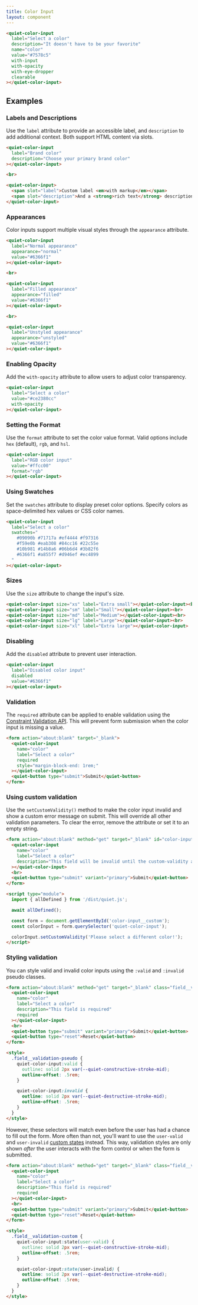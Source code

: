 ```yaml
---
title: Color Input
layout: component
---
```


```html {.example}
<quiet-color-input 
  label="Select a color"
  description="It doesn't have to be your favorite"
  name="color"
  value="#7578c5" 
  with-input
  with-opacity
  with-eye-dropper
  clearable
></quiet-color-input>
```

## Examples

### Labels and Descriptions

Use the `label` attribute to provide an accessible label, and `description` to add additional context. Both support HTML content via slots.

```html {.example}
<quiet-color-input 
  label="Brand color" 
  description="Choose your primary brand color"
></quiet-color-input>

<br>

<quiet-color-input>
  <span slot="label">Custom label <em>with markup</em></span>
  <span slot="description">And a <strong>rich text</strong> description</span>
</quiet-color-input>
```

### Appearances

Color inputs support multiple visual styles through the `appearance` attribute.

```html {.example}
<quiet-color-input 
  label="Normal appearance" 
  appearance="normal"
  value="#6366f1"
></quiet-color-input>

<br>

<quiet-color-input 
  label="Filled appearance" 
  appearance="filled"
  value="#6366f1"
></quiet-color-input>

<br>

<quiet-color-input 
  label="Unstyled appearance" 
  appearance="unstyled"
  value="#6366f1"
></quiet-color-input>
```

### Enabling Opacity

Add the `with-opacity` attribute to allow users to adjust color transparency.

```html {.example}
<quiet-color-input 
  label="Select a color"
  value="#ce2380cc" 
  with-opacity
></quiet-color-input>
```

### Setting the Format

Use the `format` attribute to set the color value format. Valid options include `hex` (default), `rgb`, and `hsl`.

```html {.example}
<quiet-color-input 
  label="RGB color input"
  value="#ffcc00"
  format="rgb"
></quiet-color-input>
```

### Using Swatches

Set the `swatches` attribute to display preset color options. Specify colors as space-delimited hex values or CSS color names.

```html {.example}
<quiet-color-input
  label="Select a color"
  swatches="
    #09090b #71717a #ef4444 #f97316 
    #f59e0b #eab308 #84cc16 #22c55e 
    #10b981 #14b8a6 #06b6d4 #3b82f6 
    #6366f1 #a855f7 #d946ef #ec4899
  "
></quiet-color-input>
```

### Sizes

Use the `size` attribute to change the input's size.

```html {.example}
<quiet-color-input size="xs" label="Extra small"></quiet-color-input><br>
<quiet-color-input size="sm" label="Small"></quiet-color-input><br>
<quiet-color-input size="md" label="Medium"></quiet-color-input><br>
<quiet-color-input size="lg" label="Large"></quiet-color-input><br>
<quiet-color-input size="xl" label="Extra large"></quiet-color-input>
```

### Disabling

Add the `disabled` attribute to prevent user interaction.

```html {.example}
<quiet-color-input 
  label="Disabled color input"
  disabled
  value="#6366f1"
></quiet-color-input>
```

### Validation

The `required` attribute can be applied to enable validation using the [Constraint Validation API](https://developer.mozilla.org/en-US/docs/Web/HTML/Constraint_validation). This will prevent form submission when the color input is missing a value.

```html {.example}
<form action="about:blank" target="_blank">
  <quiet-color-input 
    name="color"
    label="Select a color" 
    required
    style="margin-block-end: 1rem;"
  ></quiet-color-input>
  <quiet-button type="submit">Submit</quiet-button>
</form>
```

### Using custom validation

Use the `setCustomValidity()` method to make the color input invalid and show a custom error message on submit. This will override all other validation parameters. To clear the error, remove the attribute or set it to an empty string.

```html {.example}
<form action="about:blank" method="get" target="_blank" id="color-input__custom">
  <quiet-color-input 
    name="color"
    label="Select a color"
    description="This field will be invalid until the custom-validity attribute is removed"
  ></quiet-color-input>
  <br>
  <quiet-button type="submit" variant="primary">Submit</quiet-button>
</form>

<script type="module">
  import { allDefined } from '/dist/quiet.js';

  await allDefined();

  const form = document.getElementById('color-input__custom');
  const colorInput = form.querySelector('quiet-color-input');

  colorInput.setCustomValidity('Please select a different color!');
</script>
```

### Styling validation

You can style valid and invalid color inputs using the `:valid` and `:invalid` pseudo classes.

```html {.example}
<form action="about:blank" method="get" target="_blank" class="field__validation-pseudo">
  <quiet-color-input 
    name="color"
    label="Select a color"
    description="This field is required"
    required
  ></quiet-color-input>
  <br>
  <quiet-button type="submit" variant="primary">Submit</quiet-button>
  <quiet-button type="reset">Reset</quiet-button>
</form>

<style>
  .field__validation-pseudo {
    quiet-color-input:valid {
      outline: solid 2px var(--quiet-constructive-stroke-mid);
      outline-offset: .5rem;
    }

    quiet-color-input:invalid {
      outline: solid 2px var(--quiet-destructive-stroke-mid);
      outline-offset: .5rem;
    }
  }
</style>
```

However, these selectors will match even before the user has had a chance to fill out the form. More often than not, you'll want to use the `user-valid` and `user-invalid` [custom states](#custom-states) instead. This way, validation styles are only shown _after_ the user interacts with the form control or when the form is submitted.

```html {.example}
<form action="about:blank" method="get" target="_blank" class="field__validation-custom">
  <quiet-color-input 
    name="color"
    label="Select a color"
    description="This field is required"
    required
  ></quiet-color-input>
  <br>
  <quiet-button type="submit" variant="primary">Submit</quiet-button>
  <quiet-button type="reset">Reset</quiet-button>
</form>

<style>
  .field__validation-custom {
    quiet-color-input:state(user-valid) {
      outline: solid 2px var(--quiet-constructive-stroke-mid);
      outline-offset: .5rem;
    }

    quiet-color-input:state(user-invalid) {
      outline: solid 2px var(--quiet-destructive-stroke-mid);
      outline-offset: .5rem;
    }
  }
</style>
```